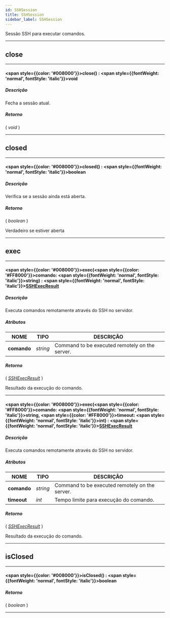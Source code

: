 ```yaml
---
id: SSHSession
title: SSHSession
sidebar_label: SSHSession
---
```


Sessão SSH para executar comandos.

---

## close

---

#### <span style={{color: '#008000'}}>close</span>() : <span style={{fontWeight: 'normal', fontStyle: 'italic'}}>void</span>
##### Descrição

Fecha a sessão atual.

##### Retorno

( _void_ )


---

## closed

---

#### <span style={{color: '#008000'}}>closed</span>() : <span style={{fontWeight: 'normal', fontStyle: 'italic'}}>boolean</span>
##### Descrição

Verifica se a sessão ainda está aberta.

##### Retorno

( _boolean_ )

Verdadeiro se estiver aberta

---

## exec

---

#### <span style={{color: '#008000'}}>exec</span>(<span style={{color: '#FF8000'}}>comando</span>: <span style={{fontWeight: 'normal', fontStyle: 'italic'}}>string</span>) : <span style={{fontWeight: 'normal', fontStyle: 'italic'}}>[SSHExecResult](/docs/library/objects/SSHExecResult)</span>
##### Descrição

Executa comandos remotamente através do SSH no servidor.

##### Atributos

| NOME | TIPO | DESCRIÇÃO |
|---|---|---|
| **comando** | _string_ | Command to be executed remotely on the server. |

##### Retorno

( _[SSHExecResult](/docs/library/objects/SSHExecResult)_ )

Resultado da execução do comando.

---

#### <span style={{color: '#008000'}}>exec</span>(<span style={{color: '#FF8000'}}>comando</span>: <span style={{fontWeight: 'normal', fontStyle: 'italic'}}>string</span>, <span style={{color: '#FF8000'}}>timeout</span>: <span style={{fontWeight: 'normal', fontStyle: 'italic'}}>int</span>) : <span style={{fontWeight: 'normal', fontStyle: 'italic'}}>[SSHExecResult](/docs/library/objects/SSHExecResult)</span>
##### Descrição

Executa comandos remotamente através do SSH no servidor.

##### Atributos

| NOME | TIPO | DESCRIÇÃO |
|---|---|---|
| **comando** | _string_ | Command to be executed remotely on the server. |
| **timeout** | _int_ | Tempo limite para execução do comando. |

##### Retorno

( _[SSHExecResult](/docs/library/objects/SSHExecResult)_ )

Resultado da execução do comando.

---

## isClosed

---

#### <span style={{color: '#008000'}}>isClosed</span>() : <span style={{fontWeight: 'normal', fontStyle: 'italic'}}>boolean</span>
##### Retorno

( _boolean_ )


---

